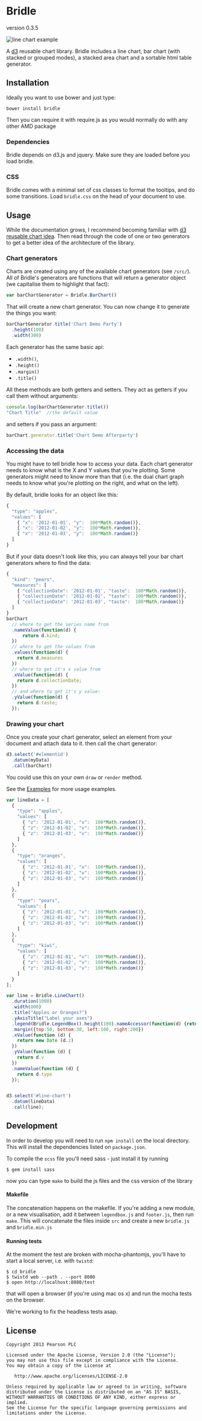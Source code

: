 Bridle 
======
version 0.3.5

![line chart example](https://dl.dropboxusercontent.com/u/68514/bridle_line_chart_ex.png "line chart example")

A [d3](https://github.com/mbostock/d3) reusable chart library. Bridle includes a line chart, bar chart (with stacked or grouped modes), a stacked area chart and a sortable html table generator. 

## Installation

Ideally you want to use bower and just type:
```
bower install bridle
```

Then you can require it with require.js as you would normally do with any other AMD package

### Dependencies
Bridle depends on d3.js and jquery. Make sure they are loaded before you load bridle.

### CSS
Bridle comes with a minimal set of css classes to format the tooltips, and do some transitions. Load `bridle.css` on the head of your document to use.

## Usage
While the documentation grows, I recommend becoming familiar with [d3 reusable chart idea](http://bost.ocks.org/mike/chart/). Then read through the code of one or two generators to get a better idea of the architecture of the library.

### Chart generators
Charts are created using any of the available chart generators (see `/src/`). All of Bridle's generators are functions that will return a generator object (we capitalise them to highlight that fact):

```javascript
var barChartGenerator = Bridle.BarChart()
```
That will create a new chart generator. You can now change it to generate the things you want:

```javascript
barChartGenerator.title('Chart Demo Party')
  .height(100)
  .width(300)
```
Each generator has the same basic api:
* `.width()`, 
* `.height()`
* `.margin()`
* `.title()`

All these methods are both getters and setters. They act as getters if you call them without arguments:
```javascript
console.log(barChartGenerator.title())
"Chart Title"  //the default value
```
and setters if you pass an argument:
```javascript
barChart.generator.title('Chart Demo Afterparty')
```

### Accessing the data
You might have to tell bridle how to access your data. Each chart generator needs to know what is the X and Y values that you're plotting. Some generators might need to know more than that (i.e. the dual chart graph needs to know what you're plotting on the right, and what on the left). 

By default, bridle looks for an object like this:
```javascript
{
  "type": "apples",
  "values": [
    { "x": '2012-01-01', "y":  100*Math.random()},
    { "x": '2012-01-02', "y":  100*Math.random()},
    { "x": '2012-01-03', "y":  100*Math.random()}
  ]
}
```

But if your data doesn't look like this, you can always tell your bar chart generators where to find the data:

```javascript
{
  "kind": "pears",
  "measures": [
    { "collectionDate": '2012-01-01', "taste":  100*Math.random()},
    { "collectionDate": '2012-01-02', "taste":  100*Math.random()},
    { "collectionDate": '2012-01-03', "taste":  100*Math.random()}
  ]
}
barChart
  // where to get the series name from
  .nameValue(function(d) {
      return d.kind;
  })
  // where to get the values from 
  .values(function(d) {
    return d.measures
  })
  // where to get it's x value from
  .xValue(function(d) { 
    return d.collectionDate;
  })
  // and where to get it's y value:
  .yValue(function(d) {
    return d.taste;
  });
```

### Drawing your chart
Once you create your chart generator, select an element from your document and attach data to it. then call the chart generator:

```javascript
d3.select('#elementid')
  .datum(myData)
  .call(barChart)
```

You could use this on your own `draw` or `render` method.

See the [Examples](http://pearson-enabling-technologies.github.io/bridle/examples/) for more usage examples.



```js
var lineData = [
  {
    "type": "apples",
    "values": [
      { "z": '2012-01-01', "v":  100*Math.random()},
      { "z": '2012-01-02', "v":  100*Math.random()},
      { "z": '2012-01-03', "v":  100*Math.random()}
    ]
  },
  {  
    "type": "oranges",
    "values": [
      { "z": '2012-01-01', "v":  100*Math.random()},
      { "z": '2012-01-02', "v":  100*Math.random()},
      { "z": '2012-01-03', "v":  100*Math.random()}
    ]
  },
  {
    "type": "pears",
    "values": [
      { "z": '2012-01-01', "v":  100*Math.random()},
      { "z": '2012-01-02', "v":  100*Math.random()},
      { "z": '2012-01-03', "v":  100*Math.random()}
    ]
  },
  {  
    "type": "kiwi",
    "values": [
      { "z": '2012-01-01', "v":  100*Math.random()},
      { "z": '2012-01-02', "v":  100*Math.random()},
      { "z": '2012-01-03', "v":  100*Math.random()}
    ]
  }  
];

var line = Bridle.LineChart()
  .duration(1000)
  .width(800)
  .title("Apples or Oranges?")
  .yAxisTitle("Label your axes")
  .legend(Bridle.LegendBox().height(100).nameAccessor(function(d) {return d.type}))
  .margin({top:50, bottom:30, left:100, right:200})
  .xValue(function (d) {
    return new Date (d.z)
  })
  .yValue(function (d) {
    return d.v
  })
  .nameValue(function (d) {
    return d.type
  });


d3.select('#line-chart')
  .datum(lineData)
  .call(line);
```

## Development

In order to develop you will need to run `npm install` on the local directory. This will install the dependencies listed on `package.json`. 

To compile the `scss` file you'll need sass - just install it by running 
```
$ gem install sass
```

now you can type `make` to build the js files and the css version of the library

#### Makefile
The concatenation happens on the makefile. If you're adding a new module, or a new visualisation, add it between `legendbox.js` and `footer.js`, then run `make`. This will concatenate the files inside `src` and create a new `bridle.js` and `bridle.min.js`


#### Running tests
At the moment the test are broken with mocha-phantomjs, you'll have to start a local server, i.e. with `twistd`:

```
$ cd bridle
$ twistd web --path . --port 8080
$ open http://localhost:8080/test
```
that will open a browser (if you're using mac os x) and run the mocha tests on the browser. 

We're working to fix the headless tests asap.

## License

    Copyright 2013 Pearson PLC

    Licensed under the Apache License, Version 2.0 (the "License");
    you may not use this file except in compliance with the License.
    You may obtain a copy of the License at

       http://www.apache.org/licenses/LICENSE-2.0

    Unless required by applicable law or agreed to in writing, software
    distributed under the License is distributed on an "AS IS" BASIS,
    WITHOUT WARRANTIES OR CONDITIONS OF ANY KIND, either express or implied.
    See the License for the specific language governing permissions and
    limitations under the License.




